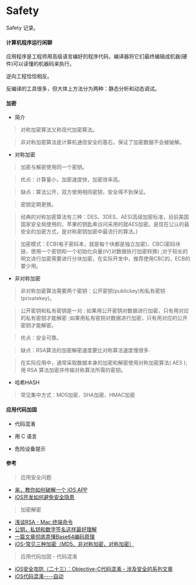 # Safety
Safety 记录。

#### 计算机程序运行闲聊

应用程序是工程师用高级语言编好的程序代码，编译器将它们最终编辑成机器(硬件)可以读懂的机器码来执行。

逆向工程恰恰相反。

反编译的工具很多，但大体上方法分为两种：静态分析和动态调试。

<!-- 静态分析 -->

#### 加密

* 简介

> 对称加密算法又称现代加密算法。

> 非对称加密算法是计算机通信安全的基石，保证了加密数据不会被破解。

* 对称加密

> 加密与解密使用同一个密钥。

> 优点：计算量小，加密速度快，加密效率高。

> 缺点：算法公开，双方使用相同密钥，安全得不到保证。

> 密钥定期更换。

> 经典的对称加密算法有三种：DES、3DES、AES(高级加密标准，目前美国国家安全局使用的，苹果的钥匙串访问采用的就AES加密。是现在公认的最安全的加密方式，是对称密钥加密中最流行的算法。)

> 加密模式：ECB(电子密码本，就是每个块都是独立加密)、CBC(密码块链，使用一个密钥和一个初始化向量(IV)对数据执行加密转换) ;对于较长的明文进行加密需要进行分块加密，在实际开发中，推荐使用CBC的，ECB的要少用。

* 非对称加密

> 非对称加密算法需要两个密钥：公开密钥(publickey)和私有密钥(privatekey)。

> 公开密钥和私有密钥是一对 : 如果用公开密钥对数据进行加密，只有用对应的私有密钥才能解密 ;如果用私有密钥对数据进行加密，只有用对应的公开密钥才能解密。

> 优点：安全可靠。

> 缺点：RSA算法的加密解密速度要比对称算法速度慢很多.

> 在实际应用中，通常采取数据本身的加密和解密使用对称加密算法( AES );用 RSA 算法加密并传输对称算法所需的密钥。

* 哈希HASH

> 常见集中方式：MD5加密、SHA加密、HMAC加密

#### 应用代码加固

* 代码混淆

* 用 C 语言

* 危险设备提示

#### 参考

> 应用安全问题
* [来，教你如何破解一个 iOS APP](http://netsecurity.51cto.com/art/201810/584834.htm)
* [iOS开发如何避免安全隐患](http://www.cocoachina.com/articles/27047)

> 加密解密
* [浅谈RSA - Mac 终端命令](https://www.jianshu.com/p/6280aa136292)
* [公钥，私钥和数字签名这样最好理解](https://blog.csdn.net/tabactivity/article/details/49685319)
* [一篇文章彻底弄懂Base64编码原理](https://blog.csdn.net/wo541075754/article/details/81734770)
* [iOS-常见三种加密（MD5、非对称加密，对称加密）](https://blog.csdn.net/ssy_1992/article/details/79094556)

> 应用代码加固 - 代码混淆
* [iOS安全攻防（二十三）：Objective-C代码混淆 - 涉及安全的系列文章](https://blog.csdn.net/yiyaaixuexi/article/details/29201699)
* [iOS代码混淆----自动](https://www.jianshu.com/p/0d42e5c6361c)
